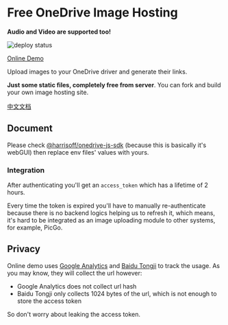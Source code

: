 # Free OneDrive Image Hosting

**Audio and Video are supported too!**

![deploy status](https://github.com/harrisoff/onedrive-image-hosting/workflows/deploy/badge.svg)

[Online Demo](https://harrisoff.github.io/onedrive-image-hosting)

Upload images to your OneDrive driver and generate their links.

**Just some static files, completely free from server**. You can fork and build your own image hosting site.

[中文文档](./README.zh-cn.md)

## Document

Please check [@harrisoff/onedrive-js-sdk](https://github.com/harrisoff/onedrive-js-sdk) (because this is basically it's webGUI) then replace env files' values with yours.

### Integration

After authenticating you'll get an `access_token` which has a lifetime of 2 hours.

Every time the token is expired you'll have to manually re-authenticate because there is no backend logics helping us to refresh it, which means, it's hard to be integrated as an image uploading module to other systems, for example, PicGo.

## Privacy

Online demo uses [Google Analytics](https://analytics.google.com/analytics/web/#/) and [Baidu Tongji](https://tongji.baidu.com/web/welcome/login) to track the usage. As you may know, they will collect the url however:

- Google Analytics does not collect url hash
- Baidu Tongji only collects 1024 bytes of the url, which is not enough to store the access token

So don't worry about leaking the access token.
